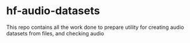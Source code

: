 # hf-audio-datasets
This repo contains all the work done to prepare utility for creating audio datasets from files, and checking audio
